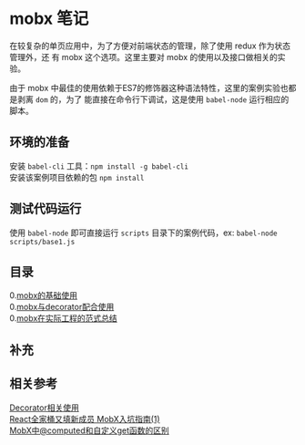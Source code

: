 # mobx 笔记  

在较复杂的单页应用中，为了方便对前端状态的管理，除了使用 redux 作为状态管理外，还
有 mobx 这个选项。这里主要对 mobx 的使用以及接口做相关的实验。  

由于 mobx 中最佳的使用依赖于ES7的修饰器这种语法特性，这里的案例实验也都是剥离 `dom` 的，为了
能直接在命令行下调试，这是使用 `babel-node` 运行相应的脚本。  

## 环境的准备
安装 `babel-cli` 工具：`npm install -g babel-cli`  
安装该案例项目依赖的包 `npm install`  

## 测试代码运行
使用 `babel-node` 即可直接运行 `scripts` 目录下的案例代码，ex: `babel-node scripts/base1.js`  

## 目录
0.[mobx的基础使用](/docs/1.mobx的基础使用.md)  
0.[mobx与decorator配合使用](/docs/2.mobx与decorator配合使用.md)  
0.[mobx在实际工程的范式总结](/docs/3.mobx在实际工程的范式总结.md)  

## 补充
[]()  

## 相关参考
[Decorator相关使用](http://es6.ruanyifeng.com/#docs/decorator)  
[React全家桶又填新成员 MobX入坑指南(1)](http://brooch.me/2016/11/23/MobX-simple-entry-1/)  
[MobX中@computed和自定义get函数的区别](http://blog.csdn.net/cqm1994617/article/details/53271494)  